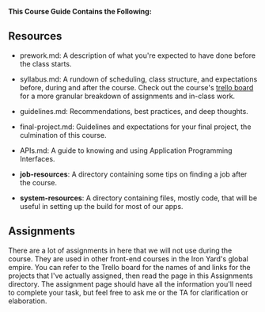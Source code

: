 **This Course Guide Contains the Following:**

## Resources

* prework.md: A description of what you're expected to have done before the class starts. 

* syllabus.md:  A rundown of scheduling, class structure, and expectations before, during and after the course. Check out the course's [trello board](https://trello.com/b/8TrqYiI4/tiy-fee-backbone-react-es6) for a more granular breakdown of assignments and in-class work.

* guidelines.md: Recommendations, best practices, and deep thoughts.

* final-project.md: Guidelines and expectations for your final project, the culmination of this course. 

* APIs.md: A guide to knowing and using Application Programming Interfaces.

* **job-resources**: A directory containing some tips on finding a job after the course.
* **system-resources**: A directory containing files, mostly code, that will be useful in setting up the build for most of our apps.

## Assignments

There are a lot of assignments in here that we will not use during the course. They are used in other front-end courses in the Iron Yard's global empire. You can refer to the Trello board for the names of and links for the projects that I've actually assigned, then read the page in this Assignments directory. The assignment page should have all the information you'll need to complete your task, but feel free to ask me or the TA for clarification or elaboration.
